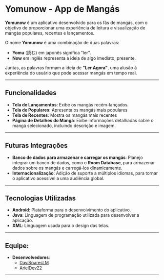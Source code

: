 # Yomunow - App de Mangás

**Yomunow** é um aplicativo desenvolvido para os fãs de mangás, com o objetivo de proporcionar uma experiência de leitura e visualização de mangás populares, recentes e lançamentos.

O nome **Yomunow** é uma combinação de duas palavras:
- **Yomu** (読む) em japonês significa "ler".
- **Now** em inglês representa a ideia de algo imediato, presente.

Juntas, as palavras formam a ideia de **"Ler Agora"**, uma alusão à experiência do usuário que pode acessar mangás em tempo real.

---

## Funcionalidades

- **Tela de Lançamentos**: Exibe os mangás recém-lançados.
- **Tela de Populares**: Apresenta os mangás mais populares
- **Tela de Recentes**: Mostra os mangás mais recentes
- **Página de Detalhes do Mangá**: Exibe informações detalhadas sobre o mangá selecionado, incluindo descrição e imagem.

---

## Futuras Integrações

- **Banco de dados para armazenar e carregar os mangás**: Planejo integrar um banco de dados, como o **Room Database**, para armazenar dados sobre os mangás e carregá-los dinamicamente.
- **Internacionalização**: Adição de suporte a múltiplos idiomas, para tornar o aplicativo acessível a uma audiência global.

---

## Tecnologias Utilizadas

- **Android**: Plataforma para o desenvolvimento do aplicativo.
- **Java**: Linguagem de programação utilizada para desenvolver a aplicação.
- **XML**: Linguagem usada para o design das telas.

---

## Equipe:
- **Desenvolvedores**:
  - [DaviSoaresLM](https://github.com/DaviSoaresLM)
  - [ArielDev22](https://github.com/ArielDev22)

---
